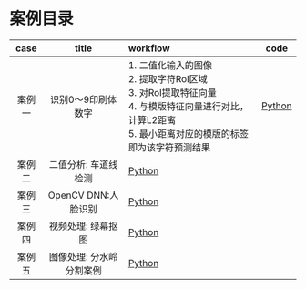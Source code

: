 <!--
 * @Author       : Bingqiang Zhou
 * @Date         : 2021-09-06 13:50:59
 * @LastEditors  : Bingqiang Zhou
 * @LastEditTime : 2021-09-09 10:34:06
 * @Description  : 
-->

# 案例目录

| case | title | workflow | code |
| :---: | :---: | :--- | :---: |
| 案例一 | 识别0～9印刷体数字 | 1. 二值化输入的图像</br>2. 提取字符RoI区域</br>3. 对RoI提取特征向量</br>4. 与模版特征向量进行对比，计算L2距离</br>5. 最小距离对应的模版的标签即为该字符预测结果 |[Python](../../Python/case1) |
| 案例二 | 二值分析: 车道线检测 | [Python](../../Python/case2) |
| 案例三 | OpenCV DNN:人脸识别 | [Python](../../Python/case3) |
| 案例四 | 视频处理: 绿幕抠图 | [Python](../../Python/case4) |
| 案例五 | 图像处理: 分水岭分割案例 | [Python](../../Python/case5) |
